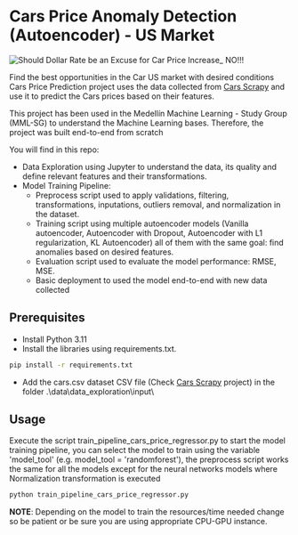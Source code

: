 # Cars Price Anomaly Detection (Autoencoder) - US Market

![Should Dollar Rate be an Excuse for Car Price Increase_ NO!!!](https://github.com/cmatteogr/cars_ml_project/assets/138587358/0e804a48-f2b5-4c77-a12a-16163f1244c1)

Find the best opportunities in the Car US market with desired conditions 
Cars Price Prediction project uses the data collected from [Cars Scrapy](https://github.com/cmatteogr/cars_scrapy) and use it to predict the Cars prices based on their features.

This project has been used in the Medellín Machine Learning - Study Group (MML-SG) to understand the Machine Learning bases. Therefore, the project was built end-to-end from scratch

You will find in this repo:
* Data Exploration using Jupyter to understand the data, its quality and define relevant features and their transformations.
* Model Training Pipeline:
  - Preprocess script used to apply validations, filtering, transformations, inputations, outliers removal, and normalization in the dataset.
  - Training script using multiple autoencoder models (Vanilla autoencoder, Autoencoder with Dropout, Autoencoder with L1 regularization, KL Autoencoder) all of them with the same goal: find anomalies based on desired features.
  - Evaluation script used to evaluate the model performance: RMSE, MSE.
  - Basic deployment to used the model end-to-end with new data collected 
 
## Prerequisites
* Install Python 3.11
* Install the libraries using requirements.txt.
```bash
pip install -r requirements.txt
```
* Add the cars.csv dataset CSV file (Check [Cars Scrapy](https://github.com/cmatteogr/cars_scrapy) project) in the folder .\data\data_exploration\input\

## Usage
Execute the script train_pipeline_cars_price_regressor.py to start the model training pipeline, you can select the model to train using the variable 'model_tool' (e.g. model_tool = 'randomforest'), the preprocess script works the same for all the models except for the neural networks models where Normalization transformation is executed
```bash
python train_pipeline_cars_price_regressor.py
```
**NOTE**: Depending on the model to train the resources/time needed change so be patient or be sure you are using appropriate CPU-GPU instance.
